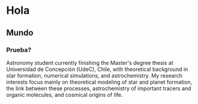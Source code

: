 # Hola
## Mundo
### Prueba?
Astronomy student currently finishing the Master's degree thesis at Universidad de Concepción (UdeC), Chile, with theoretical background in star formation, numerical simulations, and astrochemistry. My research interests focus mainly on theoretical modeling of star and planet formation, the link between these processes, astrochemistry of important tracers and organic molecules, and cosmical origins of life.
